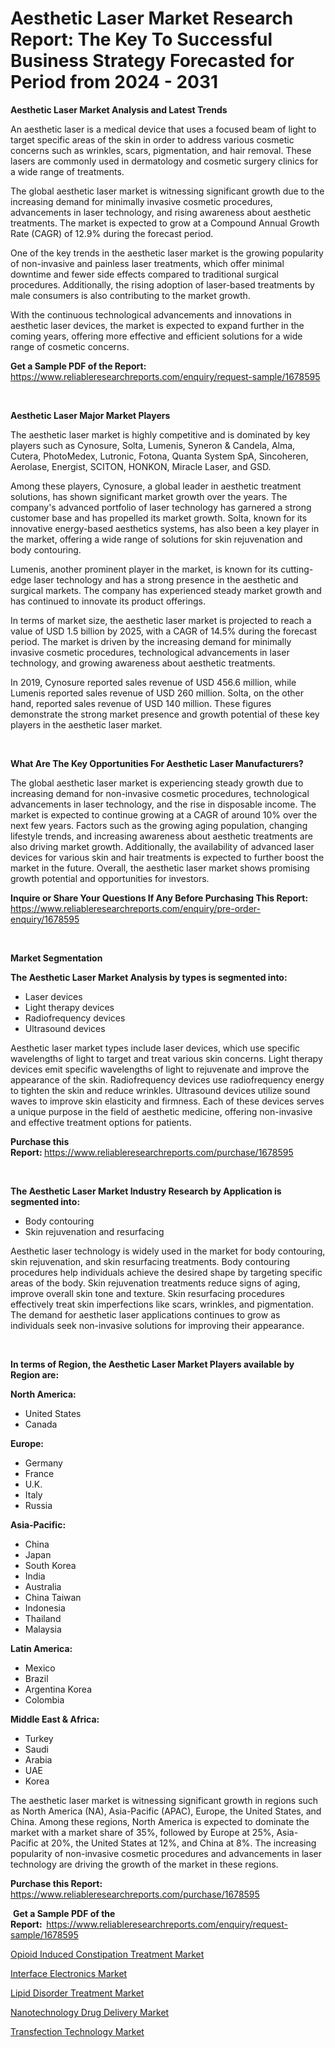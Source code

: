 <p><h1>Aesthetic Laser Market Research Report: The Key To Successful Business Strategy Forecasted for Period from 2024 - 2031</h1></p><p><strong>Aesthetic Laser Market Analysis and Latest Trends</strong></p>
<p><p>An aesthetic laser is a medical device that uses a focused beam of light to target specific areas of the skin in order to address various cosmetic concerns such as wrinkles, scars, pigmentation, and hair removal. These lasers are commonly used in dermatology and cosmetic surgery clinics for a wide range of treatments.</p><p>The global aesthetic laser market is witnessing significant growth due to the increasing demand for minimally invasive cosmetic procedures, advancements in laser technology, and rising awareness about aesthetic treatments. The market is expected to grow at a Compound Annual Growth Rate (CAGR) of 12.9% during the forecast period.</p><p>One of the key trends in the aesthetic laser market is the growing popularity of non-invasive and painless laser treatments, which offer minimal downtime and fewer side effects compared to traditional surgical procedures. Additionally, the rising adoption of laser-based treatments by male consumers is also contributing to the market growth.</p><p>With the continuous technological advancements and innovations in aesthetic laser devices, the market is expected to expand further in the coming years, offering more effective and efficient solutions for a wide range of cosmetic concerns.</p></p>
<p><strong>Get a Sample PDF of the Report:&nbsp;</strong> <a href="https://www.reliableresearchreports.com/enquiry/request-sample/1678595">https://www.reliableresearchreports.com/enquiry/request-sample/1678595</a></p>
<p>&nbsp;</p>
<p><strong>Aesthetic Laser Major Market Players</strong></p>
<p><p>The aesthetic laser market is highly competitive and is dominated by key players such as Cynosure, Solta, Lumenis, Syneron & Candela, Alma, Cutera, PhotoMedex, Lutronic, Fotona, Quanta System SpA, Sincoheren, Aerolase, Energist, SCITON, HONKON, Miracle Laser, and GSD.</p><p>Among these players, Cynosure, a global leader in aesthetic treatment solutions, has shown significant market growth over the years. The company's advanced portfolio of laser technology has garnered a strong customer base and has propelled its market growth. Solta, known for its innovative energy-based aesthetics systems, has also been a key player in the market, offering a wide range of solutions for skin rejuvenation and body contouring.</p><p>Lumenis, another prominent player in the market, is known for its cutting-edge laser technology and has a strong presence in the aesthetic and surgical markets. The company has experienced steady market growth and has continued to innovate its product offerings.</p><p>In terms of market size, the aesthetic laser market is projected to reach a value of USD 1.5 billion by 2025, with a CAGR of 14.5% during the forecast period. The market is driven by the increasing demand for minimally invasive cosmetic procedures, technological advancements in laser technology, and growing awareness about aesthetic treatments.</p><p>In 2019, Cynosure reported sales revenue of USD 456.6 million, while Lumenis reported sales revenue of USD 260 million. Solta, on the other hand, reported sales revenue of USD 140 million. These figures demonstrate the strong market presence and growth potential of these key players in the aesthetic laser market.</p></p>
<p>&nbsp;</p>
<p><strong>What Are The Key Opportunities For Aesthetic Laser Manufacturers?</strong></p>
<p><p>The global aesthetic laser market is experiencing steady growth due to increasing demand for non-invasive cosmetic procedures, technological advancements in laser technology, and the rise in disposable income. The market is expected to continue growing at a CAGR of around 10% over the next few years. Factors such as the growing aging population, changing lifestyle trends, and increasing awareness about aesthetic treatments are also driving market growth. Additionally, the availability of advanced laser devices for various skin and hair treatments is expected to further boost the market in the future. Overall, the aesthetic laser market shows promising growth potential and opportunities for investors.</p></p>
<p><strong>Inquire or Share Your Questions If Any Before Purchasing This Report:</strong> <a href="https://www.reliableresearchreports.com/enquiry/pre-order-enquiry/1678595">https://www.reliableresearchreports.com/enquiry/pre-order-enquiry/1678595</a></p>
<p>&nbsp;</p>
<p><strong>Market Segmentation</strong></p>
<p><strong>The Aesthetic Laser Market Analysis by types is segmented into:</strong></p>
<p><ul><li>Laser devices</li><li>Light therapy devices</li><li>Radiofrequency devices</li><li>Ultrasound devices</li></ul></p>
<p><p>Aesthetic laser market types include laser devices, which use specific wavelengths of light to target and treat various skin concerns. Light therapy devices emit specific wavelengths of light to rejuvenate and improve the appearance of the skin. Radiofrequency devices use radiofrequency energy to tighten the skin and reduce wrinkles. Ultrasound devices utilize sound waves to improve skin elasticity and firmness. Each of these devices serves a unique purpose in the field of aesthetic medicine, offering non-invasive and effective treatment options for patients.</p></p>
<p><strong>Purchase this Report:&nbsp;</strong><a href="https://www.reliableresearchreports.com/purchase/1678595">https://www.reliableresearchreports.com/purchase/1678595</a></p>
<p>&nbsp;</p>
<p><strong>The Aesthetic Laser Market Industry Research by Application is segmented into:</strong></p>
<p><ul><li>Body contouring</li><li>Skin rejuvenation and resurfacing</li></ul></p>
<p><p>Aesthetic laser technology is widely used in the market for body contouring, skin rejuvenation, and skin resurfacing treatments. Body contouring procedures help individuals achieve the desired shape by targeting specific areas of the body. Skin rejuvenation treatments reduce signs of aging, improve overall skin tone and texture. Skin resurfacing procedures effectively treat skin imperfections like scars, wrinkles, and pigmentation. The demand for aesthetic laser applications continues to grow as individuals seek non-invasive solutions for improving their appearance.</p></p>
<p>&nbsp;</p>
<p><strong>In terms of Region, the Aesthetic Laser Market Players available by Region are:</strong></p>
<p>
    <p> <strong> North America: </strong>
        <ul>
            <li>United States</li>
            <li>Canada</li>
        </ul>
        </p> 
    <p> <strong> Europe: </strong>
        <ul>
            <li>Germany</li>
            <li>France</li>
            <li>U.K.</li>
            <li>Italy</li>
            <li>Russia</li>
        </ul>
        </p> 
    <p> <strong> Asia-Pacific: </strong>
        <ul>
            <li>China</li>
            <li>Japan</li>
            <li>South Korea</li>
            <li>India</li>
            <li>Australia</li>
            <li>China Taiwan</li>
            <li>Indonesia</li>
            <li>Thailand</li>
            <li>Malaysia</li>
        </ul>
        </p> 
    <p> <strong> Latin America: </strong>
        <ul>
            <li>Mexico</li>
            <li>Brazil</li>
            <li>Argentina Korea</li>
            <li>Colombia</li>
        </ul>
        </p> 
    <p> <strong> Middle East & Africa: </strong>
        <ul>
            <li>Turkey</li>
            <li>Saudi</li>
            <li>Arabia</li>
            <li>UAE</li>
            <li>Korea</li>
        </ul>
    </p>
    </p>
<p><p>The aesthetic laser market is witnessing significant growth in regions such as North America (NA), Asia-Pacific (APAC), Europe, the United States, and China. Among these regions, North America is expected to dominate the market with a market share of 35%, followed by Europe at 25%, Asia-Pacific at 20%, the United States at 12%, and China at 8%. The increasing popularity of non-invasive cosmetic procedures and advancements in laser technology are driving the growth of the market in these regions.</p></p>
<p><strong>Purchase this Report: </strong><a href="https://www.reliableresearchreports.com/purchase/1678595">https://www.reliableresearchreports.com/purchase/1678595</a></p>
<p>&nbsp;<strong>Get a Sample PDF of the Report:&nbsp;&nbsp;</strong><a href="https://www.reliableresearchreports.com/enquiry/request-sample/1678595">https://www.reliableresearchreports.com/enquiry/request-sample/1678595</a></p>
<p><strong></strong></p>
<p><p><a href="https://medium.com/p/0b7022d83b18/edit">Opioid Induced Constipation Treatment Market</a></p><p><a href="https://medium.com/p/c868cc2a8913/edit">Interface Electronics Market</a></p><p><a href="https://medium.com/p/f64817fdaaee/edit">Lipid Disorder Treatment Market</a></p><p><a href="https://medium.com/p/5f61c696d8c1/edit">Nanotechnology Drug Delivery Market</a></p><p><a href="https://medium.com/p/258d6da3eed4/edit">Transfection Technology Market</a></p></p>